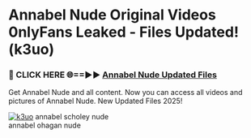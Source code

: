 # Annabel Nude Original Videos 0nlyFans Leaked - Files Updated! (k3uo)

<h3>🔴 CLICK HERE 🌐==►► <a href="https://tinyurl.com/52m3yx9h" rel="nofollow">Annabel Nude Updated Files</a></h3>

Get Annabel Nude and all content. Now you can access all videos and pictures of Annabel Nude. New Updated Files 2025!

[![k3uo](https://i.imgur.com/TnHtlc8.gif)](https://tinyurl.com/52m3yx9h)
annabel scholey nude<br>
annabel ohagan nude